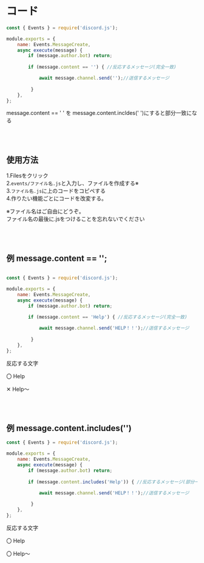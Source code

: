 # コード
```JavaScript
const { Events } = require('discord.js');

module.exports = {
	name: Events.MessageCreate,
	async execute(message) {
        if (message.author.bot) return;
        
        if (message.content == '') { //反応するメッセージ(完全一致)     

            await message.channel.send('');//送信するメッセージ
            
         }
	},
};
``` 

message.content == ' ' を 
message.content.incldes(' ')にすると部分一致になる 


<br>
<br> 

## 使用方法  

1.Filesをクリック  
2.`events/ファイル名.js`と入力し、ファイルを作成する※  
3.`ファイル名.js`に上のコードをコピペする   
4.作りたい機能ごとにコードを改変する。   

※ファイル名はご自由にどうぞ。  
ファイル名の最後に.jsをつけることを忘れないでください

<br>
<br>

## 例 message.content == '';


```JavaScript

const { Events } = require('discord.js');

module.exports = {
	name: Events.MessageCreate,
	async execute(message) {
        if (message.author.bot) return;
        
        if (message.content == 'Help') { //反応するメッセージ(完全一致)     

            await message.channel.send('HELP！！');//送信するメッセージ
            
         }
	},
};
``` 
反応する文字 

〇 Help 

✕ Help～ 

<br>

<br>

## 例 message.content.includes('')

```JavaScript
const { Events } = require('discord.js');

module.exports = {
	name: Events.MessageCreate,
	async execute(message) {
        if (message.author.bot) return;
        
        if (message.content.includes('Help')) { //反応するメッセージ(部分一致)     

            await message.channel.send('HELP！！');//送信するメッセージ
            
         }
	},
};
``` 
反応する文字 

〇 Help 

〇 Help～
